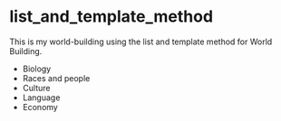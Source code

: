 # list_and_template_method
This is my world-building using the list and template method for World Building.

- Biology
-   Races and people
- Culture
- Language
- Economy
